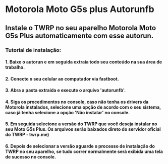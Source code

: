 # Motorola Moto G5s plus Autorunfb

## Instale o TWRP no seu aparelho Motorola Moto G5s Plus automaticamente com esse autorun.

### Tutorial de instalação:

#### 1. Baixe o autorun e em seguida extraia todo seu conteúdo na sua área de trabalho.

#### 2. Conecte o seu celular ao computador via fastboot.

#### 3. Abra a pasta extraida e execute o arquivo 'autorunfb'.

#### 4. Siga os procedimentos no console, caso não tenha os drivers da Motorola instalados, selecione uma opção de acordo com o seu sistema, caso já tenha selecione a opção 'Não instalar' no console.

#### 5. Em seguida selecione a versão do TWRP que você deseja instalar no seu Moto G5s Plus. Os arquivos serão baixados direto do servidor oficial do TWRP - twrp.me)

#### 6. Depois de selecionar a versão aguarde o processo de instalação do TWRP no seu aparelho, se tudo correr normalmente será exibida uma tela de sucesso no console.
